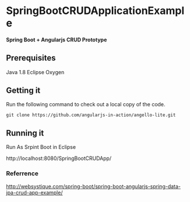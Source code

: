 # SpringBootCRUDApplicationExample
#### Spring Boot + Angularjs CRUD Prototype


## Prerequisites
Java 1.8
Eclipse Oxygen


## Getting it
Run the following command to check out a local copy of the code.

```shell
git clone https://github.com/angularjs-in-action/angello-lite.git
```


## Running it
Run As Srpint Boot in Eclipse

http://localhost:8080/SpringBootCRUDApp/

### Referrence
http://websystique.com/spring-boot/spring-boot-angularjs-spring-data-jpa-crud-app-example/
